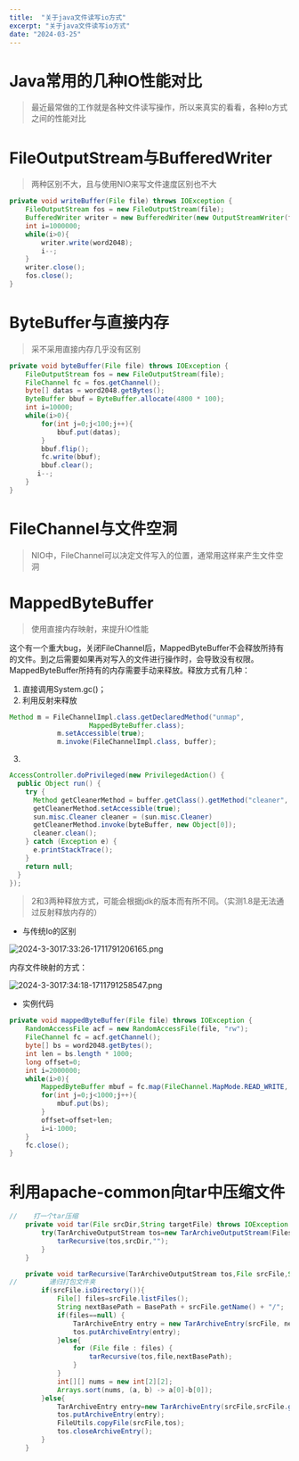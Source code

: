 ```yaml
---
title:  "关于java文件读写io方式"
excerpt: "关于java文件读写io方式"
date: "2024-03-25"
---
```




# Java常用的几种IO性能对比

> 最近最常做的工作就是各种文件读写操作，所以来真实的看看，各种Io方式之间的性能对比





# FileOutputStream与BufferedWriter

> 两种区别不大，且与使用NIO来写文件速度区别也不大



```java
private void writeBuffer(File file) throws IOException {
    FileOutputStream fos = new FileOutputStream(file);
    BufferedWriter writer = new BufferedWriter(new OutputStreamWriter(fos));
    int i=1000000;
    while(i>0){
        writer.write(word2048);
        i--;
    }
    writer.close();
    fos.close();
}
```



# ByteBuffer与直接内存

> 采不采用直接内存几乎没有区别





```java
private void byteBuffer(File file) throws IOException {
    FileOutputStream fos = new FileOutputStream(file);
    FileChannel fc = fos.getChannel();
    byte[] datas = word2048.getBytes();
    ByteBuffer bbuf = ByteBuffer.allocate(4800 * 100);
    int i=10000;
    while(i>0){
        for(int j=0;j<100;j++){
            bbuf.put(datas);
        }
        bbuf.flip();
        fc.write(bbuf);
        bbuf.clear();
       i--;
    }
}
```





# FileChannel与文件空洞

> NIO中，FileChannel可以决定文件写入的位置，通常用这样来产生文件空洞





# MappedByteBuffer

> 使用直接内存映射，来提升IO性能

这个有一个重大bug，关闭FileChannel后，MappedByteBuffer不会释放所持有的文件。到之后需要如果再对写入的文件进行操作时，会导致没有权限。MappedByteBuffer所持有的内存需要手动来释放。释放方式有几种：

1. 直接调用System.gc()；
2. 利用反射来释放

```java
Method m = FileChannelImpl.class.getDeclaredMethod("unmap",
                    MappedByteBuffer.class);
            m.setAccessible(true);
            m.invoke(FileChannelImpl.class, buffer);
```

3. 

   ```java
   AccessController.doPrivileged(new PrivilegedAction() {
     public Object run() {
       try {
         Method getCleanerMethod = buffer.getClass().getMethod("cleaner", new Class[0]);
         getCleanerMethod.setAccessible(true);
         sun.misc.Cleaner cleaner = (sun.misc.Cleaner) 
         getCleanerMethod.invoke(byteBuffer, new Object[0]);
         cleaner.clean();
       } catch (Exception e) {
         e.printStackTrace();
       }
       return null;
     }
   });
   ```

   > 2和3两种释放方式，可能会根据jdk的版本而有所不同。（实测1.8是无法通过反射释放内存的）

- 与传统Io的区别

![2024-3-3017:33:26-1711791206165.png](https://gitee.com/grsswh/drawing-bed/raw/master/image/2024-3-3017:33:26-1711791206165.png)



内存文件映射的方式：



![2024-3-3017:34:18-1711791258547.png](https://gitee.com/grsswh/drawing-bed/raw/master/image/2024-3-3017:34:18-1711791258547.png)





- 实例代码

```java
private void mappedByteBuffer(File file) throws IOException {
    RandomAccessFile acf = new RandomAccessFile(file, "rw");
    FileChannel fc = acf.getChannel();
    byte[] bs = word2048.getBytes();
    int len = bs.length * 1000;
    long offset=0;
    int i=2000000;
    while(i>0){
        MappedByteBuffer mbuf = fc.map(FileChannel.MapMode.READ_WRITE, offset, len);
        for(int j=0;j<1000;j++){
            mbuf.put(bs);
        }
        offset=offset+len;
        i=i-1000;
    }
    fc.close();
}
```





# 利用apache-common向tar中压缩文件



```java
//    打一个tar压缩
    private void tar(File srcDir,String targetFile) throws IOException {
        try(TarArchiveOutputStream tos=new TarArchiveOutputStream(Files.newOutputStream(Paths.get(targetFile)))){
            tarRecursive(tos,srcDir,"");
        }
    }

    private void tarRecursive(TarArchiveOutputStream tos,File srcFile,String BasePath) throws IOException {
//        递归打包文件夹
        if(srcFile.isDirectory()){
            File[] files=srcFile.listFiles();
            String nextBasePath = BasePath + srcFile.getName() + "/";
            if(files==null) {
                TarArchiveEntry entry = new TarArchiveEntry(srcFile, nextBasePath);
                tos.putArchiveEntry(entry);
            }else{
                for (File file : files) {
                    tarRecursive(tos,file,nextBasePath);
                }
            }
            int[][] nums = new int[2][2];
            Arrays.sort(nums, (a, b) -> a[0]-b[0]);
        }else{
            TarArchiveEntry entry=new TarArchiveEntry(srcFile,srcFile.getName());
            tos.putArchiveEntry(entry);
            FileUtils.copyFile(srcFile,tos);
            tos.closeArchiveEntry();
        }
    }
```



